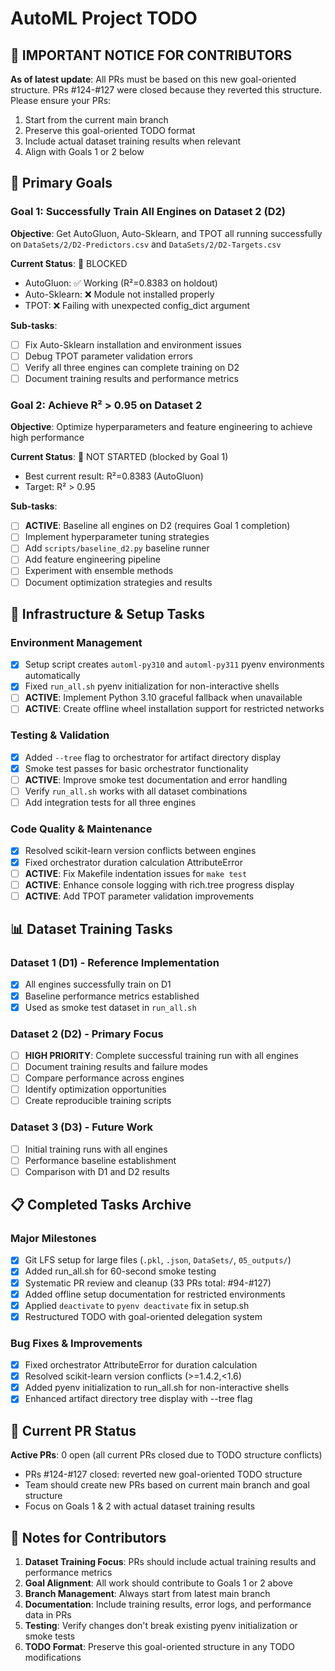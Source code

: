 # AutoML Project TODO

## 🚨 IMPORTANT NOTICE FOR CONTRIBUTORS
**As of latest update**: All PRs must be based on this new goal-oriented structure. PRs #124-#127 were closed because they reverted this structure. Please ensure your PRs:
1. Start from the current main branch
2. Preserve this goal-oriented TODO format
3. Include actual dataset training results when relevant
4. Align with Goals 1 or 2 below

## 🎯 Primary Goals

### Goal 1: Successfully Train All Engines on Dataset 2 (D2)
**Objective**: Get AutoGluon, Auto-Sklearn, and TPOT all running successfully on `DataSets/2/D2-Predictors.csv` and `DataSets/2/D2-Targets.csv`

**Current Status**: 🔴 BLOCKED
- AutoGluon: ✅ Working (R²=0.8383 on holdout)
- Auto-Sklearn: ❌ Module not installed properly
- TPOT: ❌ Failing with unexpected config_dict argument

**Sub-tasks**:
- [ ] Fix Auto-Sklearn installation and environment issues
- [ ] Debug TPOT parameter validation errors
- [ ] Verify all three engines can complete training on D2
- [ ] Document training results and performance metrics

### Goal 2: Achieve R² > 0.95 on Dataset 2
**Objective**: Optimize hyperparameters and feature engineering to achieve high performance

**Current Status**: 🔴 NOT STARTED (blocked by Goal 1)
- Best current result: R²=0.8383 (AutoGluon)
- Target: R² > 0.95

**Sub-tasks**:
- [ ] **ACTIVE**: Baseline all engines on D2 (requires Goal 1 completion)
- [ ] Implement hyperparameter tuning strategies
- [ ] Add `scripts/baseline_d2.py` baseline runner
- [ ] Add feature engineering pipeline
- [ ] Experiment with ensemble methods
- [ ] Document optimization strategies and results

## 🔧 Infrastructure & Setup Tasks

### Environment Management
- [x] Setup script creates `automl-py310` and `automl-py311` pyenv environments automatically
- [x] Fixed `run_all.sh` pyenv initialization for non-interactive shells
- [ ] **ACTIVE**: Implement Python 3.10 graceful fallback when unavailable
- [ ] **ACTIVE**: Create offline wheel installation support for restricted networks

### Testing & Validation
- [x] Added `--tree` flag to orchestrator for artifact directory display
- [x] Smoke test passes for basic orchestrator functionality
- [ ] **ACTIVE**: Improve smoke test documentation and error handling
- [ ] Verify `run_all.sh` works with all dataset combinations
- [ ] Add integration tests for all three engines

### Code Quality & Maintenance
- [x] Resolved scikit-learn version conflicts between engines
- [x] Fixed orchestrator duration calculation AttributeError
- [ ] **ACTIVE**: Fix Makefile indentation issues for `make test`
- [ ] **ACTIVE**: Enhance console logging with rich.tree progress display
- [ ] **ACTIVE**: Add TPOT parameter validation improvements

## 📊 Dataset Training Tasks

### Dataset 1 (D1) - Reference Implementation
- [x] All engines successfully train on D1
- [x] Baseline performance metrics established
- [x] Used as smoke test dataset in `run_all.sh`

### Dataset 2 (D2) - Primary Focus
- [ ] **HIGH PRIORITY**: Complete successful training run with all engines
- [ ] Document training results and failure modes
- [ ] Compare performance across engines
- [ ] Identify optimization opportunities
- [ ] Create reproducible training scripts

### Dataset 3 (D3) - Future Work
- [ ] Initial training runs with all engines
- [ ] Performance baseline establishment
- [ ] Comparison with D1 and D2 results

## 📋 Completed Tasks Archive

### Major Milestones
- [x] Git LFS setup for large files (`.pkl`, `.json`, `DataSets/`, `05_outputs/`)
- [x] Added run_all.sh for 60-second smoke testing
- [x] Systematic PR review and cleanup (33 PRs total: #94-#127)
- [x] Added offline setup documentation for restricted environments
- [x] Applied `deactivate` to `pyenv deactivate` fix in setup.sh
- [x] Restructured TODO with goal-oriented delegation system

### Bug Fixes & Improvements
- [x] Fixed orchestrator AttributeError for duration calculation
- [x] Resolved scikit-learn version conflicts (>=1.4.2,<1.6)
- [x] Added pyenv initialization to run_all.sh for non-interactive shells
- [x] Enhanced artifact directory tree display with --tree flag

## 🚨 Current PR Status

**Active PRs**: 0 open (all current PRs closed due to TODO structure conflicts)
- PRs #124-#127 closed: reverted new goal-oriented TODO structure
- Team should create new PRs based on current main branch and goal structure
- Focus on Goals 1 & 2 with actual dataset training results

## 📝 Notes for Contributors

1. **Dataset Training Focus**: PRs should include actual training results and performance metrics
2. **Goal Alignment**: All work should contribute to Goals 1 or 2 above
3. **Branch Management**: Always start from latest main branch
4. **Documentation**: Include training results, error logs, and performance data in PRs
5. **Testing**: Verify changes don't break existing pyenv initialization or smoke tests
6. **TODO Format**: Preserve this goal-oriented structure in any TODO modifications

